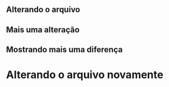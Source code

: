 ## Alterando o arquivo
## Mais uma alteração
## Mostrando mais uma diferença
<h1> Alterando o arquivo novamente</h1>